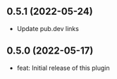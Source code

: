 ## 0.5.1 (2022-05-24)

- Update pub.dev links

## 0.5.0 (2022-05-17)

- feat: Initial release of this plugin
